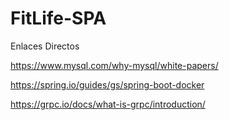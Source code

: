 # FitLife-SPA
Enlaces Directos


https://www.mysql.com/why-mysql/white-papers/


https://spring.io/guides/gs/spring-boot-docker


https://grpc.io/docs/what-is-grpc/introduction/
